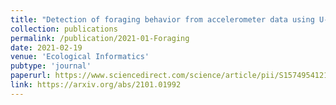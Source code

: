 ```yaml
---
title: "Detection of foraging behavior from accelerometer data using U-Net type convolutional networks"
collection: publications
permalink: /publication/2021-01-Foraging
date: 2021-02-19
venue: 'Ecological Informatics'
pubtype: 'journal'
paperurl: https://www.sciencedirect.com/science/article/pii/S1574954121000662?dgcid=coauthor
link: https://arxiv.org/abs/2101.01992
---
```


